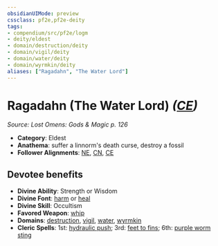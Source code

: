 ```yaml
---
obsidianUIMode: preview
cssclass: pf2e,pf2e-deity
tags:
- compendium/src/pf2e/logm
- deity/eldest
- domain/destruction/deity
- domain/vigil/deity
- domain/water/deity
- domain/wyrmkin/deity
aliases: ["Ragadahn", "The Water Lord"]
---
```

# Ragadahn (The Water Lord) *([CE](../../../rules/traits/chaotic-evil-b1.md))*  
*Source: Lost Omens: Gods & Magic p. 126*  

- **Category**: Eldest
- **Anathema**: suffer a linnorm's death curse, destroy a fossil
- **Follower Alignments**: [NE](../../../rules/traits/neutral-evil-b1.md), [CN](../../../rules/traits/chaotic-neutral-b1.md), [CE](../../../rules/traits/chaotic-evil-b1.md)

## Devotee benefits

- **Divine Ability**: Strength or Wisdom
- **Divine Font**: [harm](../../spells/harm.md) or [heal](../../spells/heal.md)
- **Divine Skill**: Occultism
- **Favored Weapon**: [whip](../../equipment/items/whip.md)
- **Domains**: [destruction](../domains.md#Destruction), [vigil](../domains.md#Vigil), [water](../domains.md#Water), [wyrmkin](../domains.md#Wyrmkin)
- **Cleric Spells**: 1st: [hydraulic push](../../spells/hydraulic-push.md); 3rd: [feet to fins](../../spells/feet-to-fins.md); 6th: [purple worm sting](../../spells/purple-worm-sting.md)
